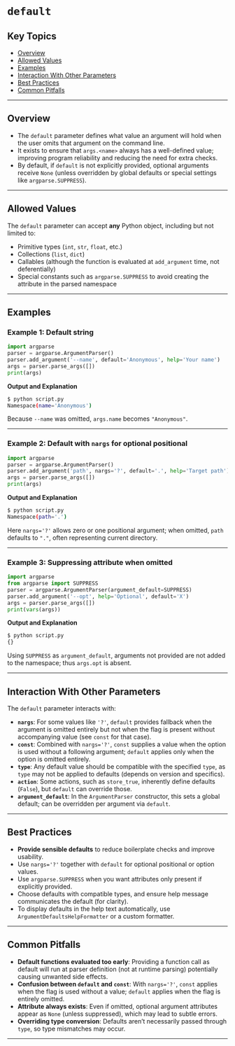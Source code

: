 # `default`

## Key Topics

- [Overview](#overview)
- [Allowed Values](#allowed-values)
- [Examples](#examples)
- [Interaction With Other Parameters](#interaction-with-other-parameters)
- [Best Practices](#best-practices)
- [Common Pitfalls](#common-pitfalls)

---

## Overview

+ The `default` parameter defines what value an argument will hold when the user omits that argument on the command line.
+ It exists to ensure that `args.<name>` always has a well-defined value; improving program reliability and reducing the need for extra checks.
+ By default, if `default` is not explicitly provided, optional arguments receive `None` (unless overridden by global defaults or special settings like `argparse.SUPPRESS`).

---

## Allowed Values

The `default` parameter can accept **any** Python object, including but not limited to:

- Primitive types (`int`, `str`, `float`, etc.)
- Collections (`list`, `dict`)
- Callables (although the function is evaluated at `add_argument` time, not deferentially)
- Special constants such as `argparse.SUPPRESS` to avoid creating the attribute in the parsed namespace

---

## Examples

### Example 1: Default string

```python
import argparse
parser = argparse.ArgumentParser()
parser.add_argument('--name', default='Anonymous', help='Your name')
args = parser.parse_args([])
print(args)
````

**Output and Explanation**

```bash
$ python script.py
Namespace(name='Anonymous')
```

Because `--name` was omitted, `args.name` becomes `"Anonymous"`.

---

### Example 2: Default with `nargs` for optional positional

```python
import argparse
parser = argparse.ArgumentParser()
parser.add_argument('path', nargs='?', default='.', help='Target path')
args = parser.parse_args([])
print(args)
```

**Output and Explanation**

```bash
$ python script.py
Namespace(path='.')
```

Here `nargs='?'` allows zero or one positional argument; when omitted, `path` defaults to `"."`, often representing current directory.

---

### Example 3: Suppressing attribute when omitted

```python
import argparse
from argparse import SUPPRESS
parser = argparse.ArgumentParser(argument_default=SUPPRESS)
parser.add_argument('--opt', help='Optional', default='X')
args = parser.parse_args([])
print(vars(args))
```

**Output and Explanation**

```bash
$ python script.py
{}
```

Using `SUPPRESS` as `argument_default`, arguments not provided are not added to the namespace; thus `args.opt` is absent.

---

## Interaction With Other Parameters

The `default` parameter interacts with:

* **`nargs`**: For some values like `'?'`, `default` provides fallback when the argument is omitted entirely but not when the flag is present without accompanying value (see `const` for that case).
* **`const`**: Combined with `nargs='?'`, `const` supplies a value when the option is used without a following argument; `default` applies only when the option is omitted entirely.
* **`type`**: Any default value should be compatible with the specified `type`, as `type` may not be applied to defaults (depends on version and specifics).
* **`action`**: Some actions, such as `store_true`, inherently define defaults (`False`), but `default` can override those.
* **`argument_default`**: In the `ArgumentParser` constructor, this sets a global default; can be overridden per argument via `default`.

---

## Best Practices

* **Provide sensible defaults** to reduce boilerplate checks and improve usability.
* Use `nargs='?'` together with `default` for optional positional or option values.
* Use `argparse.SUPPRESS` when you want attributes only present if explicitly provided.
* Choose defaults with compatible types, and ensure help message communicates the default (for clarity).
* To display defaults in the help text automatically, use `ArgumentDefaultsHelpFormatter` or a custom formatter.

---

## Common Pitfalls

* **Default functions evaluated too early**: Providing a function call as default will run at parser definition (not at runtime parsing) potentially causing unwanted side effects.
* **Confusion between `default` and `const`**: With `nargs='?'`, `const` applies when the flag is used without a value; `default` applies when the flag is entirely omitted.
* **Attribute always exists**: Even if omitted, optional argument attributes appear as `None` (unless suppressed), which may lead to subtle errors.
* **Overriding type conversion**: Defaults aren’t necessarily passed through `type`, so type mismatches may occur.

---
